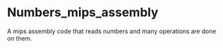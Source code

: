 # Numbers_mips_assembly
A mips assembly code that reads numbers and many operations are done on them.
